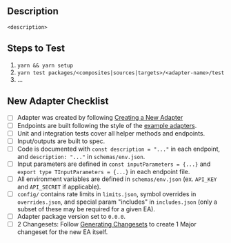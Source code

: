 ## Description

`<description>`

## Steps to Test

1. `yarn && yarn setup`
2. `yarn test packages/<composites|sources|targets>/<adapter-name>/test`
3. ...

## New Adapter Checklist

- [ ] Adapter was created by following [Creating a New Adapter](../../CONTRIBUTING.md#creating-a-new-adapter)
- [ ] Endpoints are built following the style of the [example adapters](../../packages/examples).
- [ ] Unit and integration tests cover all helper methods and endpoints.
- [ ] Input/outputs are built to spec.
- [ ] Code is documented with `const description = "..."` in each endpoint, and `description: "..."` in `schemas/env.json`.
- [ ] Input parameters are defined in `const inputParameters = {...}` and `export type TInputParameters = {...}` in each endpoint file.
- [ ] All environment variables are defined in `schemas/env.json` (ex. `API_KEY` and `API_SECRET` if applicable).
- [ ] `config/` contains rate limits in `limits.json`, symbol overrides in `overrides.json`, and special param "includes" in `includes.json` (only a subset of these may be required for a given EA).
- [ ] Adapter package version set to `0.0.0`.
- [ ] 2 Changesets: Follow [Generating Changesets](../../CONTRIBUTING.md#generating-changesets) to create 1 Major changeset for the new EA itself.
